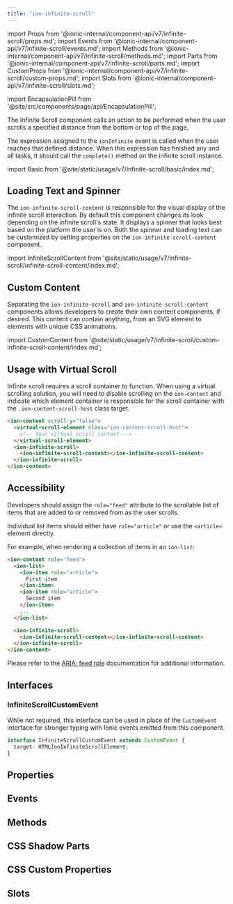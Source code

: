 ```yaml
---
title: "ion-infinite-scroll"
---
```


import Props from '@ionic-internal/component-api/v7/infinite-scroll/props.md';
import Events from '@ionic-internal/component-api/v7/infinite-scroll/events.md';
import Methods from '@ionic-internal/component-api/v7/infinite-scroll/methods.md';
import Parts from '@ionic-internal/component-api/v7/infinite-scroll/parts.md';
import CustomProps from '@ionic-internal/component-api/v7/infinite-scroll/custom-props.md';
import Slots from '@ionic-internal/component-api/v7/infinite-scroll/slots.md';

<head>
  <title>Infinite Scroller | ion-infinite-scroll Action Component</title>
  <meta name="description" content="The ion-infinite-scroll component calls an action to be performed when the user scrolls a specified distance from the bottom or top of the page." />
</head>

import EncapsulationPill from '@site/src/components/page/api/EncapsulationPill';


The Infinite Scroll component calls an action to be performed when the user scrolls a specified distance from the bottom or top of the page.

The expression assigned to the `ionInfinite` event is called when the user reaches that defined distance. When this expression has finished any and all tasks, it should call the `complete()` method on the infinite scroll instance.

import Basic from '@site/static/usage/v7/infinite-scroll/basic/index.md';

<Basic />

## Loading Text and Spinner

The `ion-infinite-scroll-content` is responsible for the visual display of the infinite scroll interaction. By default this component changes its look depending on the infinite scroll's state. It displays a spinner that looks best based on the platform the user is on. Both the spinner and loading text can be customized by setting properties on the `ion-infinite-scroll-content` component.

import InfiniteScrollContent from '@site/static/usage/v7/infinite-scroll/infinite-scroll-content/index.md';

<InfiniteScrollContent />

## Custom Content

Separating the `ion-infinite-scroll` and `ion-infinite-scroll-content` components allows developers to create their own content components, if desired. This content can contain anything, from an SVG element to elements with unique CSS animations.

import CustomContent from '@site/static/usage/v7/infinite-scroll/custom-infinite-scroll-content/index.md';

<CustomContent />

## Usage with Virtual Scroll

Infinite scroll requires a scroll container to function. When using a virtual scrolling solution, you will need to disable scrolling on the `ion-content` and indicate which element container is responsible for the scroll container with the `.ion-content-scroll-host` class target.

```html
<ion-content scroll-y="false">
  <virtual-scroll-element class="ion-content-scroll-host">
    <!-- Your virtual scroll content -->
  </virtual-scroll-element>
  <ion-infinite-scroll>
    <ion-infinite-scroll-content></ion-infinite-scroll-content>
  </ion-infinite-scroll>
</ion-content>
```

## Accessibility

Developers should assign the `role="feed"` attribute to the scrollable list of items that are added to or removed from as the user scrolls.

Individual list items should either have `role="article"` or use the `<article>` element directly.

For example, when rendering a collection of items in an `ion-list`:

```html
<ion-content role="feed">
  <ion-list>
    <ion-item role="article">
      First item
    </ion-item>
    <ion-item role="article">
      Second item
    </ion-item>
    ...
  </ion-list>

  <ion-infinite-scroll>
    <ion-infinite-scroll-content></ion-infinite-scroll-content>
  </ion-infinite-scroll>
</ion-content>
```

Please refer to the [ARIA: feed role](https://developer.mozilla.org/en-US/docs/Web/Accessibility/ARIA/Roles/feed_role) documentation for additional information.

## Interfaces

### InfiniteScrollCustomEvent

While not required, this interface can be used in place of the `CustomEvent` interface for stronger typing with Ionic events emitted from this component.

```typescript
interface InfiniteScrollCustomEvent extends CustomEvent {
  target: HTMLIonInfiniteScrollElement;
}
```

## Properties
<Props />

## Events
<Events />

## Methods
<Methods />

## CSS Shadow Parts
<Parts />

## CSS Custom Properties
<CustomProps />

## Slots
<Slots />